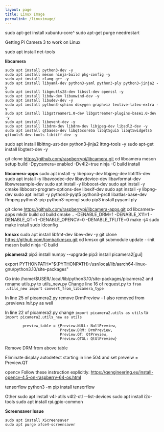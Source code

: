 ```yaml
---
layout: page
title: Linux Image
permalink: /linuximage/
---
```


sudo apt-get install xubuntu-core^
sudo apt-get purge needrestart



Getting Pi Camera 3 to work on Linux

sudo apt install net-tools

**libcamera**

    sudo apt install python3-dev -y
    sudo apt install meson ninja-build pkg-config -y
    sudo apt install clang g++ -y
    sudo apt install libyaml-dev python3-yaml python3-ply python3-jinja2 -y
    sudo apt install libgnutls28-dev libssl-dev openssl -y
    sudo apt install libdw-dev libunwind-dev -y
    sudo apt install libudev-dev -y
    sudo apt install python3-sphinx doxygen graphviz texlive-latex-extra -y
    sudo apt install libgstreamer1.0-dev libgstreamer-plugins-base1.0-dev -y
    sudo apt install libevent-dev -y
    sudo apt install libdrm-dev libdrm-dev libjpeg-dev libsdl2-dev -y
    sudo apt install qtbase5-dev libqt5core5a libqt5gui5 libqt5widgets5 qttools5-dev-tools libtiff-dev -y
sudo apt install liblttng-ust-dev python3-jinja2 lttng-tools -y
sudo apt-get install libgtest-dev -y

git clone https://github.com/raspberrypi/libcamera.git
cd libcamera
meson setup build -Dpycamera=enabled -Dv4l2=true
ninja -C build install



**libcamera-apps**
sudo apt install -y libepoxy-dev libjpeg-dev libtiff5-dev
sudo apt install -y libavcodec-dev libavdevice-dev libavformat-dev libswresample-dev
sudo apt install -y libboost-dev
sudo apt install -y cmake libboost-program-options-dev libexif-dev
sudo apt install -y libpng-dev
sudo apt install -y python3-pyqt5 python3-prctl libatlas-base-dev ffmpeg python3-pip python3-opengl
sudo pip3 install pyyaml ply

git clone https://github.com/raspberrypi/libcamera-apps.git
cd libcamera-apps
mkdir build
cd build
cmake .. -DENABLE_DRM=1 -DENABLE_X11=1 -DENABLE_QT=1 -DENABLE_OPENCV=0 -DENABLE_TFLITE=0
make -j4
sudo make install
sudo ldconfig

**kmsxx**
sudo apt install libfmt-dev libev-dev -y
git clone https://github.com/tomba/kmsxx.git
cd kmsxx 
git submodule update --init
meson build
ninja -C build


**picamera2**
pip3 install numpy --upgrade
pip3 install picamera2[gui]


export PYTHONPATH="${PYTHONPATH}:/usr/local/lib/aarch64-linux-gnu/python3.10/site-packages"

Go into /home/$USER/.local/lib/python3.10/site-packages/picamera2 and rename utils.py to utils_new.py
Change line 16 of request.py to `from .utils_new import convert_from_libcamera_type`

In line 25 of picamera2.py remove DrmPreview - I also removed from .previews _init_.py as well

In line 22 of picamera2.py change `import picamera2.utils as utils` to `import picamera2.utils_new as utils`

            preview_table = {Preview.NULL: NullPreview,
                             Preview.DRM: DrmPreview,
                             Preview.QT: QtPreview,
                             Preview.QTGL: QtGlPreview}
Remove DRM from above table

Eliminate display autodetect starting in line 504 and set preveiw = Preview.QT

opencv
Follow these instruction explicitly: https://qengineering.eu/install-opencv-4.5-on-raspberry-64-os.html 

tensorflow 
python3 -m pip install tensorflow


Other
sudo apt install v4l-utils
v4l2-ctl --list-devices
sudo apt install i2c-tools
sudo apt install rpi.gpio-common

**Screensaver Issue**

    sudo apt install XScreensaver
    sudo apt purge xfce4-screensaver
